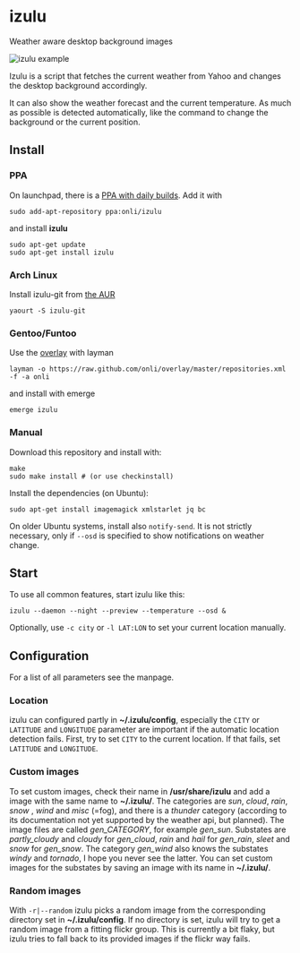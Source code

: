# izulu
Weather aware desktop background images

![izulu example](https://lh5.googleusercontent.com/-E2Idz1l1NV0/U0rCEzev83I/AAAAAAAAC60/rK9ELFUp7Pg/s800/izulu.jpg)

Izulu is a script that fetches the current weather from Yahoo and changes the desktop background accordingly.

It can also show the weather forecast and the current temperature. As much as possible is detected automatically, like the command to change the background or the current position.

## Install

### PPA

On launchpad, there is a [PPA with daily builds](https://launchpad.net/~onli/+archive/izulu). Add it with
    
    sudo add-apt-repository ppa:onli/izulu
    
and install **izulu**
    
    sudo apt-get update
    sudo apt-get install izulu
    
### Arch Linux

Install izulu-git from [the AUR](https://aur.archlinux.org/packages/izulu-git/)

    yaourt -S izulu-git

### Gentoo/Funtoo

Use the [overlay](https://github.com/onli/overlay ) with layman

    layman -o https://raw.github.com/onli/overlay/master/repositories.xml -f -a onli
    
and install with emerge

    emerge izulu


### Manual

Download this repository and install with:

    make
    sudo make install # (or use checkinstall)

Install the dependencies (on Ubuntu):

    sudo apt-get install imagemagick xmlstarlet jq bc

On older Ubuntu systems, install also `notify-send`. It is not strictly necessary, only if `--osd` is specified to show notifications on weather change.

## Start

To use all common features, start izulu like this:

    izulu --daemon --night --preview --temperature --osd &

Optionally, use `-c city` or `-l LAT:LON` to set your current location manually. 
    
## Configuration

For a list of all parameters see the manpage.

### Location

izulu can configured partly in **~/.izulu/config**, especially the `CITY` or `LATITUDE` and `LONGITUDE` parameter are important if the automatic location detection fails.
First, try to set `CITY` to the current location. If that fails, set `LATITUDE` and `LONGITUDE`.

### Custom images

To set custom images, check their name in **/usr/share/izulu** and add a image with the same name to **~/.izulu/**. The categories are *sun*, *cloud*, *rain*, *snow* , *wind* and *misc* (=fog), and there is a *thunder* category (according to its documentation not yet supported by the weather api, but planned). The image files are called *gen_CATEGORY*, for example *gen_sun*. Substates are *partly_cloudy* and *cloudy* for *gen_cloud*, *rain* and *hail* for *gen_rain*, *sleet* and *snow* for *gen_snow*. The category *gen_wind* also knows the substates *windy* and *tornado*, I hope you never see the latter. You can set custom images for the substates by saving an image with its name in **~/.izulu/**.

### Random images

With `-r|--random` izulu picks a random image from the corresponding directory set in **~/.izulu/config**. If no directory is set, izulu will try to get a random image from a fitting flickr group. This is currently a bit flaky, but izulu tries to fall back to its provided images if the flickr way fails.